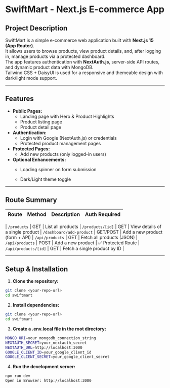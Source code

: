 # SwiftMart - Next.js E-commerce App

## Project Description
SwiftMart is a simple e-commerce web application built with **Next.js 15 (App Router)**.  
It allows users to browse products, view product details, and, after logging in, manage products via a protected dashboard.  
The app features authentication with **NextAuth.js**, server-side API routes, and dynamic product data with MongoDB.  
Tailwind CSS + DaisyUI is used for a responsive and themeable design with dark/light mode support.

---

## Features
- **Public Pages:**  
  - Landing page with Hero & Product Highlights  
  - Product listing page  
  - Product detail page  
- **Authentication:**  
  - Login with Google (NextAuth.js) or credentials  
  - Protected product management pages  
- **Protected Pages:**  
  - Add new products (only logged-in users)  
- **Optional Enhancements:**  
  - Loading spinner on form submission  

  - Dark/Light theme toggle  

---
## Route Summary

| Route | Method | Description | Auth Required |
|-------|--------|------------|---------------|


| `/products` | GET | List all products
| `/products/[id]` | GET | View details of a single product
| `/dashboard/add-product` | GET/POST | Add a new product (form + API)
| `/api/products` | GET | Fetch all products (JSON) 
| `/api/products` | POST | Add a new product | ✅ Protected Route 
| `/api/products/[id]` | GET | Fetch a single product by ID | 



---

## Setup & Installation

1. **Clone the repository:**
```bash
git clone <your-repo-url>
cd swiftmart
```

2. **Install dependencies:**
```bash
git clone <your-repo-url>
cd swiftmart
```
3. **Create a .env.local file in the root directory:**
```bash
MONGO_URI=your_mongodb_connection_string
NEXTAUTH_SECRET=your_nextauth_secret
NEXTAUTH_URL=http://localhost:3000
GOOGLE_CLIENT_ID=your_google_client_id
GOOGLE_CLIENT_SECRET=your_google_client_secret
```
4. **Run the development server:**
```bash
npm run dev
Open in Browser: http://localhost:3000
```

